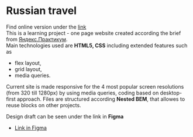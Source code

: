 # Russian travel
Find online version under the [link](https://nadezhdaterenteva.github.io/russian-travel/)  
This is a learning project  - one page website created according the brief from [Яндекс.Практикум](https://www.practicum.yandex.ru).  
Main technologies used are **HTML5, CSS** including extended features such as 
* flex layout,
* grid layout,
* media queries. 

Current site is made responsive for the 4 most popular screen resolutions (from 320 till 1280px) by using media queries, coding based on desktop-first approach. 
Files are structured according **Nested BEM**, that allowes to reuse blocks on other projects.

Design draft can be seen under the link in **Figma** 
* [Link in Figma](https://www.figma.com/file/5S2WSbEFL6awjVWJ0NWL8Q/Sprint-3_-Russia-_-desktop-mobile?node-id=28503%3A0)



